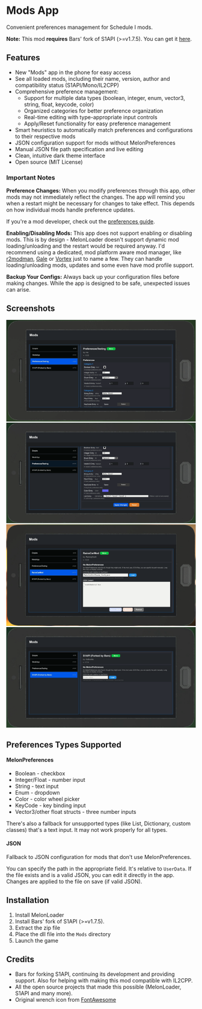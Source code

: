 ﻿# Mods App

Convenient preferences management for Schedule I mods.

**Note:** This mod **requires** Bars' fork of S1API (>=v1.7.5). You can get it [here](https://github.com/ifBars/S1API/releases/).

## Features
- New "Mods" app in the phone for easy access
- See all loaded mods, including their name, version, author and compatibility status (S1API/Mono/IL2CPP)
- Comprehensive preference management:
    - Support for multiple data types (boolean, integer, enum, vector3, string, float, keycode, color)
    - Organized categories for better preference organization
    - Real-time editing with type-appropriate input controls
    - Apply/Reset functionality for easy preference management
- Smart heuristics to automatically match preferences and configurations to their respective mods
- JSON configuration support for mods without MelonPreferences
- Manual JSON file path specification and live editing
- Clean, intuitive dark theme interface
- Open source (MIT License)

### Important Notes
**Preference Changes:** When you modify preferences through this app, other mods may not immediately reflect the changes. The app will remind you when a restart might be necessary for changes to take effect. This depends on how individual mods handle preference updates.

If you're a mod developer, check out the [preferences guide](PREFERENCES.md).

**Enabling/Disabling Mods:** This app does not support enabling or disabling mods. This is by design - MelonLoader doesn't support dynamic mod loading/unloading and the restart would be required anyway. I'd recommend using a dedicated, mod platform aware mod manager, like [r2modman](https://thunderstore.io/c/schedule-i/p/ebkr/r2modman/), [Gale](https://thunderstore.io/c/schedule-i/p/Kesomannen/GaleModManager/) or [Vortex](https://www.nexusmods.com/site/mods/1) just to name a few. They can handle loading/unloading mods, updates and some even have mod profile support.

**Backup Your Configs:** Always back up your configuration files before making changes. While the app is designed to be safe, unexpected issues can arise.

## Screenshots
![Mod with preferences, first category](https://raw.githubusercontent.com/k073l/s1-modsapp/refs/heads/master/assets/pref-1.png)
![Mod with preferences, second category](https://raw.githubusercontent.com/k073l/s1-modsapp/refs/heads/master/assets/pref-2.png)
![Mod without preferences, JSON config](https://raw.githubusercontent.com/k073l/s1-modsapp/refs/heads/master/assets/json-compat.png)
![Mod without preferences](https://raw.githubusercontent.com/k073l/s1-modsapp/refs/heads/master/assets/no-pref.png)

## Preferences Types Supported
#### MelonPreferences
- Boolean - checkbox
- Integer/Float - number input
- String - text input
- Enum - dropdown
- Color - color wheel picker
- KeyCode - key binding input
- Vector3/other float structs - three number inputs

There's also a fallback for unsupported types (like List, Dictionary, custom classes) that's a text input. It may not work properly for all types.

#### JSON
Fallback to JSON configuration for mods that don't use MelonPreferences.

You can specify the path in the appropriate field. It's relative to `UserData`.
If the file exists and is a valid JSON, you can edit it directly in the app.
Changes are applied to the file on save (if valid JSON).

## Installation
1. Install MelonLoader
2. Install Bars' fork of S1API (>=v1.7.5).
3. Extract the zip file
4. Place the dll file into the `Mods` directory
5. Launch the game

## Credits
- Bars for forking S1API, continuing its development and providing support. Also for helping with making this mod compatible with IL2CPP.
- All the open source projects that made this possible (MelonLoader, S1API and many more).
- Original wrench icon from [FontAwesome](https://fontawesome.com/icons/wrench?s=solid)
